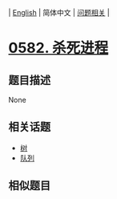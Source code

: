 
| [English](README_EN.md) | 简体中文 | [问题相关](QUESTION.md) |
# [0582. 杀死进程](https://leetcode-cn.com/problems/kill-process/)
## 题目描述
None
## 相关话题
- [树](https://leetcode-cn.com/tag/tree)
- [队列](https://leetcode-cn.com/tag/queue)
## 相似题目


